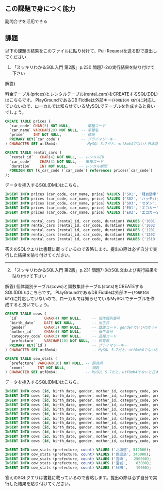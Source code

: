 ## この課題で身につく能力

副問合せを活用できる

## 課題

以下の課題の結果をこのファイルに貼り付けて、Pull Requestを送る形で提出してください

1. 「スッキリわかるSQL入門 第2版」p.230 問題7-2の実行結果を貼り付けて下さい

解答)

料金テーブル(prices)とレンタルテーブル(rental_cars)をCREATEするSQL(DDL)はこちらです。
PlayGroundであるDB Fiddleは外部キー(`FOREIGN KEY`)に対応していないので、ローカルでは知らせているMySQLでテーブルを作成すると良いでしょう。

```sql
CREATE TABLE prices (
  `car_code` CHAR(3) NOT NULL,     -- 車種コード
  `car_name` VARCHAR(20) NOT NULL, -- 車種名
  `price`    INT NOT NULL,         -- 値段
  PRIMARY KEY(`car_code`)          -- プライマリーキー
) CHARACTER SET utf8mb4;           -- MySQL 5.7だと、utf8mb4でないと日本語を正しく扱ってくれません

CREATE TABLE rental_cars (
  `rental_id`   CHAR(4) NOT NULL, -- レンタルID
  `car_code`    CHAR(3) NOT NULL, -- 車種コード
  `duration`    INT NOT NULL,     -- レンタル期間
  FOREIGN KEY fk_car_code (`car_code`) references prices(`car_code`)
);
```

データを挿入するSQL(DML)はこちら。

```sql
INSERT INTO prices (car_code, car_name, price) VALUES ('S01', '軽自動車',     5250);
INSERT INTO prices (car_code, car_name, price) VALUES ('S02', 'ハッチバック', 5775);
INSERT INTO prices (car_code, car_name, price) VALUES ('S03', 'セダン',       8400);
INSERT INTO prices (car_code, car_name, price) VALUES ('E01', 'エコカー',     8400);
INSERT INTO prices (car_code, car_name, price) VALUES ('E02', 'エコカーS',    8715);

INSERT INTO rental_cars (rental_id, car_code, duration) VALUES ('1001', 'S02', 1);
INSERT INTO rental_cars (rental_id, car_code, duration) VALUES ('1002', 'S01', 3);
INSERT INTO rental_cars (rental_id, car_code, duration) VALUES ('1201', 'E01', 2);
INSERT INTO rental_cars (rental_id, car_code, duration) VALUES ('1202', 'S02', 5);
INSERT INTO rental_cars (rental_id, car_code, duration) VALUES ('1510', 'E01', 1);
```

答えのSQLクエリは書籍に載っているので省略します。提出の際は必ず自分で実行した結果を貼り付けてください。

---

2. 「スッキリわかるSQL入門 第2版」p.231 問題7-3のSQL文および実行結果を貼り付けて下さい

解答)
個体識別テーブル(cows)と頭数集計テーブル(stats)をCREATEするSQL(DDL)はこちらです。
PlayGroundであるDB Fiddleは外部キー(`FOREIGN KEY`)に対応していないので、ローカルでは知らせているMySQLでテーブルを作成すると良いでしょう。

```sql
CREATE TABLE cows (
  `id`            CHAR(4) NOT NULL,     -- 個体識別番号
  `birth_date`    DATE NOT NULL,        -- 出生日
  `gender`        CHAR(1) NOT NULL,     -- 雌雄コード、genderでいいのか？w
  `mother_id`     CHAR(4) NOT NULL,     -- 母牛番号
  `category_code` CHAR(2) NOT NULL,     -- 品種コード
  `prefecture`    VARCHAR(10) NOT NULL, -- 飼育県
  PRIMARY KEY(`id`)                     -- プライマリーキー
) CHARACTER SET utf8mb4;                -- MySQL 5.7だと、utf8mb4でないと日本語を正しく扱ってくれません

CREATE TABLE cow_stats (
  `prefecture` VARCHAR(10) NOT NULL, -- 飼育県
  `count`      INT NOT NULL,         -- 頭数
) CHARACTER SET utf8mb4;             -- MySQL 5.7だと、utf8mb4でないと日本語を正しく扱ってくれません
```

データを挿入するSQL(DML)はこちら。

```sql
INSERT INTO cows (id, birth_date, gender, mother_id, category_code, prefecture) VALUES ('A101', '2019-01-01', '1', 'A001', '01', '北海道');
INSERT INTO cows (id, birth_date, gender, mother_id, category_code, prefecture) VALUES ('A201', '2019-01-02', '2', 'A001', '02', '北海道');
INSERT INTO cows (id, birth_date, gender, mother_id, category_code, prefecture) VALUES ('A301', '2019-01-03', '1', 'B003', '03', '北海道');
INSERT INTO cows (id, birth_date, gender, mother_id, category_code, prefecture) VALUES ('B111', '2019-01-04', '2', 'B008', '01', '北海道');
INSERT INTO cows (id, birth_date, gender, mother_id, category_code, prefecture) VALUES ('C101', '2019-01-05', '1', 'C009', '02', '鹿児島');
INSERT INTO cows (id, birth_date, gender, mother_id, category_code, prefecture) VALUES ('C121', '2019-01-06', '2', 'C008', '02', '鹿児島');
INSERT INTO cows (id, birth_date, gender, mother_id, category_code, prefecture) VALUES ('C111', '2019-01-07', '1', 'C007', '02', '鹿児島');
INSERT INTO cows (id, birth_date, gender, mother_id, category_code, prefecture) VALUES ('D101', '2019-01-08', '1', 'D001', '02', '宮崎');
INSERT INTO cows (id, birth_date, gender, mother_id, category_code, prefecture) VALUES ('D121', '2019-01-09', '2', 'D002', '02', '宮崎');
INSERT INTO cows (id, birth_date, gender, mother_id, category_code, prefecture) VALUES ('D131', '2019-01-11', '1', 'D004', '02', '宮城');
INSERT INTO cows (id, birth_date, gender, mother_id, category_code, prefecture) VALUES ('F101', '2019-01-12', '2', 'F001', '01', '宮城');
INSERT INTO cows (id, birth_date, gender, mother_id, category_code, prefecture) VALUES ('G101', '2019-01-13', '2', 'G001', '02', '秋田');

INSERT INTO cow_stats (prefecture, count) VALUES ('北海道', 512000);
INSERT INTO cow_stats (prefecture, count) VALUES ('鹿児島', 343000);
INSERT INTO cow_stats (prefecture, count) VALUES ('宮崎',   250000);
INSERT INTO cow_stats (prefecture, count) VALUES ('宮城',    83000);
INSERT INTO cow_stats (prefecture, count) VALUES ('秋田',    19000);
```

答えのSQLクエリは書籍に載っているので省略します。提出の際は必ず自分で実行した結果を貼り付けてください。
